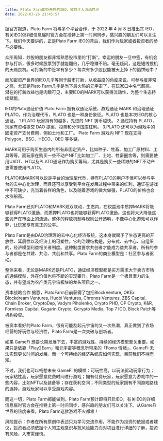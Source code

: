 ```yaml
---
title: Plato Farm即将开启的IEO，收益注入流动性池
date: 2022-03-26 21:45:57
---
```

据官方报道，Plato Farm 将与多个平台合作，于 2022 年 4 月 8 日推出其 IEO，有关IEO的详细信息届时官方会在推特上第一时间同步，感兴趣的朋友们可以关注下。我们今天要讲的，正是Plato Farm IEO的背后，我们作为玩家或者投资者的参与必要性。

众所周知，炒股的朋友都非常熟悉股市里的“打新”。幸运的朋友一旦中签，有机会参与打新，很多时候股票到手就能翻倍，几乎稳赚不赔。毫无疑问，这是短线投机的天赐良机。可打新的中签率有多少？每次有多少股民能被天上掉下的馅饼砸中？

而加密资产世界的IEO几乎等同于股市打新，从收益度的角度来说，可参与度非常之高，尤其是Plato Farm几乎是当下最火热的元宇宙了，在玩家口中名气颇高。潜在的打新收益也是肉眼可见，主要IEO的MARK可以获得流动性，为整个生态持续赋能。

IEO的Plato通证价值
Plato Farm 拥有双通证系统，游戏通证 MARK 和治理通证 PLATO。作为治理代币，PLATO 也是一种身份象征。PLATO 也是本次IEO的核心通证。
1.PLATO 玩家持有的越多，先进的 NFT 铸币越快。
2.通过持有 PLATO，玩家有资格提交 DAO 提案、投票和分享国库红利。
3.PLATO 还可以为游戏中的固定资产支付费用，例如土地和工厂。
Plato Farm 游戏内 NFT 现在支持 Polygon、BSC、HECO、OEC 等多链。

MARK可用于购买生态内的所有非固定资产，比如种子、牲畜、加工厂原材料、工具等等，而玩家在购买一些不动产NFT比如加工厂、土地、牲畜圈舍等，则需要使用USDT、HT以及PLATO通证作为购买筹码，尤其是购买一些稀缺的NFT不动产更需要使用PLATO。

PLATO和MARK可以说是平台的治理型代币，持有PLATO的用户不但可以参与平台的去中心化治理，而且还可以享受到平台在发展过程中带来的红利，通证在游戏中不可缺少，充当着各样的角色，以及随着游戏的做大做强，PLATO的价格也会水涨船高。

Plato Farm还对PLATO和MARK双双联动，生态内，在权益池中质押MARK将能够获得PLATO激励，而质押PLATO也将能够获得PLATO激励，这也将大大降低这些资产在市面上的流通。整体的释放机制与规则公开透明，不像中心化游戏可以作弊，让玩家享有真正的公平。

Plato Farm是由DAO治理理的去中心化经济系统，这本身就赋予了生态更高的开放性、延展性以及经济上的可塑性。它的治理结构是，分布式、去中心、自组织的，经济模型利益相关者制度。这种制度要求共创者才能成为益共享者，所有的参与者都是在共建、共治、共创和共享。Plato Farm的商业模型是：社区参与者驱动。

整体来看，无论是MARK还是PLATO，通证经济模型都是买方需求大于卖方市场的通缩模型，外在价值也将不断的实现攀升。Plato Farm是一个极具潜力的生态，并有望成为农产类元宇宙板块的龙头项目之一。


资本战略合作
据悉，PlatoFarm目前获得了包括BlockVenture, OKEx Blockdream Ventures, Huobi Ventures, Chronos Ventures, ZBS Capital, Chain Broker, CryptoDep, Vadym Piholenko, Crypto PHD, OP Crypto, K&R, Formless Capital, Gagarin Crypto, Gcrypto Media, Top 7 ICO, Block Patch等机构投资。

被资本看好的Plato Farm，很有可能刮起元宇宙的又一次热潮，真正做到了农场经营的好玩性与经济性，Plato Farm是一次突破与创新者。

如果 GameFi 想要长期发展下去，丰富的游戏性、持续的经济模型至关重要。如果只是依靠「Play2Earn」和元宇宙等概念所带来的「Fomo 情绪」，GameFi 无法实现更长时间的发展。而一个可持续的经济系统应如何实现，目前我们不得而知。

不过，我们也可以畅想未来 GameFi 的模样：可玩性高，以玩法驱动玩家行为；玩家粘性高，玩家愿意花费时间进行游戏；拥有付费玩家，玩家愿意为游戏中的一些内容，比如NFT以及装备等；存在获利空间；不同类型的玩家拥有不同游戏路线的选择，游戏玩家可以享受游戏内容。

而这一切，Plato Farm都能做到。Plato Farm预计即将开启IEO，有关IEO的详细信息届时官方会在推特上第一时间同步，感兴趣的朋友们可以关注下。从GameFi世界的热度来看，Plato Farm这款游戏不火都难！

风险提示：作者在所有原创中表述只为学习交流作用，不能作为投资的依据或者建议，投资者必须依据个人的主观意识与抗风险能力而对项目进行详细的了解，投资有风险，入市需谨慎。
